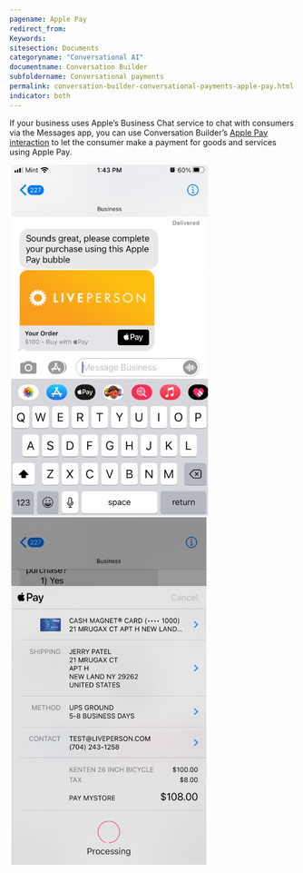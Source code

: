 ```yaml
---
pagename: Apple Pay
redirect_from:
Keywords:
sitesection: Documents
categoryname: "Conversational AI"
documentname: Conversation Builder
subfoldername: Conversational payments
permalink: conversation-builder-conversational-payments-apple-pay.html
indicator: both
---
```


If your business uses Apple’s Business Chat service to chat with consumers via the Messages app, you can use Conversation Builder’s [Apple Pay interaction](conversation-builder-interactions-integrations.html#apple-pay-interactions) to let the consumer make a payment for goods and services using Apple Pay.

<img style="width:350px" src="img/ConvoBuilder/applepay1.png" alt="Using Apple Pay in a conversation">

<img style="width:350px" src="img/ConvoBuilder/applepay2.png" alt="A second example of using Apple Pay in a conversation">
